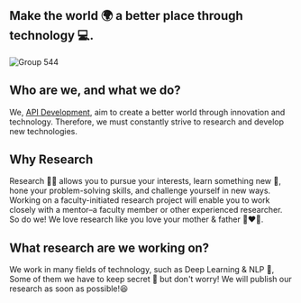 ## Make the world 🌍 a better place through technology 💻.
![Group 544](https://user-images.githubusercontent.com/48949523/187063652-aafd524a-ff01-4e03-ba11-709c99fc61e7.png)

## Who are we, and what we do?
We, [API Development](https://www.api-development.co), aim to create a better world through innovation and technology. Therefore, we must constantly strive to research and develop new technologies. 

## Why Research
Research 🧑‍🔬 allows you to pursue your interests, learn something new 🙌, hone your problem-solving skills, and challenge yourself in new ways. Working on a faculty-initiated research project will enable you to work closely with a mentor–a faculty member or other experienced researcher. So do we!
We love research like you love your mother & father 👩‍❤️‍👨.

## What research are we working on?
We work in many fields of technology, such as Deep Learning & NLP 🤖, Some of them we have to keep secret 🤫 but don't worry! We will publish our research as soon as possible!😆

<!--

**Here are some ideas to get you started:**

🙋‍♀️ A short introduction - what is your organization all about?
🌈 Contribution guidelines - how can the community get involved?
👩‍💻 Useful resources - where can the community find your docs? Is there anything else the community should know?
🍿 Fun facts - what does your team eat for breakfast?
🧙 Remember, you can do mighty things with the power of [Markdown](https://docs.github.com/github/writing-on-github/getting-started-with-writing-and-formatting-on-github/basic-writing-and-formatting-syntax)
-->
